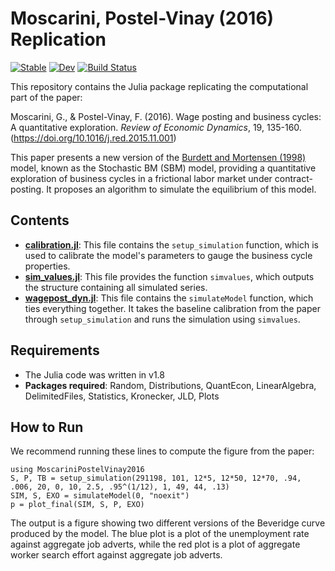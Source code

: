 # Moscarini, Postel-Vinay (2016) Replication

[![Stable](https://img.shields.io/badge/docs-stable-blue.svg)](https://patrasbastien.github.io/MoscariniPostelVinay2016.jl/dev/)
[![Dev](https://img.shields.io/badge/docs-dev-blue.svg)](https://patrasbastien.github.io/MoscariniPostelVinay2016.jl/dev/) 
[![Build Status](https://github.com/PATRASBastien/MoscariniPostelVinay2016.jl/actions/workflows/CI.yml/badge.svg?branch=master)](https://patrasbastien.github.io/MoscariniPostelVinay2016.jl/dev/)

This repository contains the Julia package replicating the computational part of the paper:

Moscarini, G., & Postel-Vinay, F. (2016). Wage posting and business cycles: A quantitative exploration. *Review of Economic Dynamics*, 19, 135-160. (https://doi.org/10.1016/j.red.2015.11.001)

This paper presents a new version of the [Burdett and Mortensen (1998)](https://doi.org/10.2307/2527292) model, known as the Stochastic BM (SBM) model, providing a quantitative exploration of business cycles in a frictional labor market under contract-posting. It proposes an algorithm to simulate the equilibrium of this model. 

## Contents

- [**calibration.jl**](calibration.jl): This file contains the `setup_simulation` function, which is used to calibrate the model's parameters to gauge the business cycle properties.
- [**sim_values.jl**](sim_values.jl): This file provides the function `simvalues`, which outputs the structure containing all simulated series.
- [**wagepost_dyn.jl**](wagepost_dyn.jl): This file contains the `simulateModel` function, which ties everything together. It takes the baseline calibration from the paper through `setup_simulation` and runs the simulation using `simvalues`.

## Requirements
- The Julia code was written in v1.8
- **Packages required**:
Random, Distributions, QuantEcon, LinearAlgebra, DelimitedFiles, Statistics, Kronecker, JLD, Plots

## How to Run

We recommend running these lines to compute the figure from the paper:

<pre><code>using MoscariniPostelVinay2016
S, P, TB = setup_simulation(291198, 101, 12*5, 12*50, 12*70, .94, .006, 20, 0, 10, 2.5, .95^(1/12), 1, 49, 44, .13)
SIM, S, EXO = simulateModel(0, "noexit")
p = plot_final(SIM, S, P, EXO)
</code></pre>

The output is a figure showing two different versions of the Beveridge curve produced by the model. The blue plot is a plot of the unemployment rate against aggregate job adverts, while the red plot is a plot of aggregate worker search effort against aggregate job adverts.





